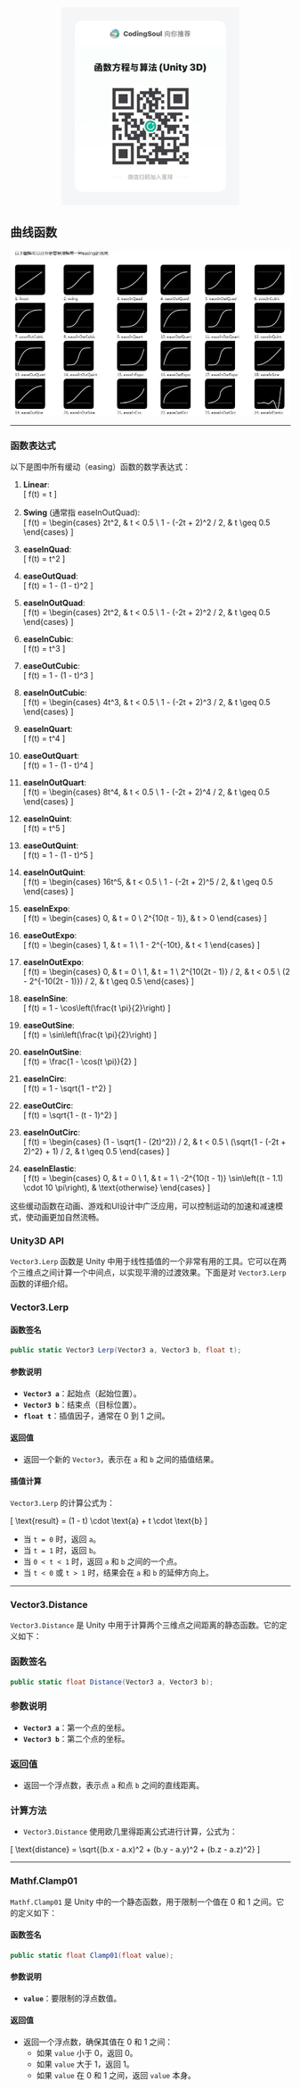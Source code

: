 <p align='center'>
   <img src='../xq_mmaf.jpg' width='320'>
</p>

## 曲线函数

![Curve Function](../images/curve-functions.jpg)

---

### 函数表达式

以下是图中所有缓动（easing）函数的数学表达式：

1. **Linear**:  
   \[
   f(t) = t
   \]

2. **Swing** (通常指 easeInOutQuad):  
   \[
   f(t) =
   \begin{cases} 
   2t^2, & t < 0.5 \\
   1 - (-2t + 2)^2 / 2, & t \geq 0.5
   \end{cases}
   \]

3. **easeInQuad**:  
   \[
   f(t) = t^2
   \]

4. **easeOutQuad**:  
   \[
   f(t) = 1 - (1 - t)^2
   \]

5. **easeInOutQuad**:  
   \[
   f(t) =
   \begin{cases} 
   2t^2, & t < 0.5 \\
   1 - (-2t + 2)^2 / 2, & t \geq 0.5
   \end{cases}
   \]

6. **easeInCubic**:  
   \[
   f(t) = t^3
   \]

7. **easeOutCubic**:  
   \[
   f(t) = 1 - (1 - t)^3
   \]

8. **easeInOutCubic**:  
   \[
   f(t) =
   \begin{cases} 
   4t^3, & t < 0.5 \\
   1 - (-2t + 2)^3 / 2, & t \geq 0.5
   \end{cases}
   \]

9. **easeInQuart**:  
   \[
   f(t) = t^4
   \]

10. **easeOutQuart**:  
   \[
   f(t) = 1 - (1 - t)^4
   \]

11. **easeInOutQuart**:  
   \[
   f(t) =
   \begin{cases} 
   8t^4, & t < 0.5 \\
   1 - (-2t + 2)^4 / 2, & t \geq 0.5
   \end{cases}
   \]

12. **easeInQuint**:  
   \[
   f(t) = t^5
   \]

13. **easeOutQuint**:  
   \[
   f(t) = 1 - (1 - t)^5
   \]

14. **easeInOutQuint**:  
   \[
   f(t) =
   \begin{cases} 
   16t^5, & t < 0.5 \\
   1 - (-2t + 2)^5 / 2, & t \geq 0.5
   \end{cases}
   \]

15. **easeInExpo**:  
   \[
   f(t) =
   \begin{cases} 
   0, & t = 0 \\
   2^{10(t - 1)}, & t > 0
   \end{cases}
   \]

16. **easeOutExpo**:  
   \[
   f(t) =
   \begin{cases} 
   1, & t = 1 \\
   1 - 2^{-10t}, & t < 1
   \end{cases}
   \]

17. **easeInOutExpo**:  
   \[
   f(t) =
   \begin{cases} 
   0, & t = 0 \\
   1, & t = 1 \\
   2^{10(2t - 1)} / 2, & t < 0.5 \\
   (2 - 2^{-10(2t - 1)}) / 2, & t \geq 0.5
   \end{cases}
   \]

18. **easeInSine**:  
   \[
   f(t) = 1 - \cos\left(\frac{t \pi}{2}\right)
   \]

19. **easeOutSine**:  
   \[
   f(t) = \sin\left(\frac{t \pi}{2}\right)
   \]

20. **easeInOutSine**:  
   \[
   f(t) = \frac{1 - \cos(t \pi)}{2}
   \]

21. **easeInCirc**:  
   \[
   f(t) = 1 - \sqrt{1 - t^2}
   \]

22. **easeOutCirc**:  
   \[
   f(t) = \sqrt{1 - (t - 1)^2}
   \]

23. **easeInOutCirc**:  
   \[
   f(t) =
   \begin{cases} 
   (1 - \sqrt{1 - (2t)^2}) / 2, & t < 0.5 \\
   (\sqrt{1 - (-2t + 2)^2} + 1) / 2, & t \geq 0.5
   \end{cases}
   \]

24. **easeInElastic**:  
   \[
   f(t) =
   \begin{cases} 
   0, & t = 0 \\
   1, & t = 1 \\
   -2^{10(t - 1)} \sin\left((t - 1.1) \cdot 10 \pi\right), & \text{otherwise}
   \end{cases}
   \]

这些缓动函数在动画、游戏和UI设计中广泛应用，可以控制运动的加速和减速模式，使动画更加自然流畅。

### Unity3D API

`Vector3.Lerp` 函数是 Unity 中用于线性插值的一个非常有用的工具。它可以在两个三维点之间计算一个中间点，以实现平滑的过渡效果。下面是对 `Vector3.Lerp` 函数的详细介绍。

### Vector3.Lerp

#### 函数签名

```csharp
public static Vector3 Lerp(Vector3 a, Vector3 b, float t);
```

#### 参数说明

- **`Vector3 a`**：起始点（起始位置）。
- **`Vector3 b`**：结束点（目标位置）。
- **`float t`**：插值因子，通常在 0 到 1 之间。

#### 返回值

- 返回一个新的 `Vector3`，表示在 `a` 和 `b` 之间的插值结果。

#### 插值计算

`Vector3.Lerp` 的计算公式为：

\[
\text{result} = (1 - t) \cdot \text{a} + t \cdot \text{b}
\]

- 当 `t = 0` 时，返回 `a`。
- 当 `t = 1` 时，返回 `b`。
- 当 `0 < t < 1` 时，返回 `a` 和 `b` 之间的一个点。
- 当 `t < 0` 或 `t > 1` 时，结果会在 `a` 和 `b` 的延伸方向上。

---

### Vector3.Distance

`Vector3.Distance` 是 Unity 中用于计算两个三维点之间距离的静态函数。它的定义如下：

### 函数签名

```csharp
public static float Distance(Vector3 a, Vector3 b);
```

### 参数说明

- **`Vector3 a`**：第一个点的坐标。
- **`Vector3 b`**：第二个点的坐标。

### 返回值

- 返回一个浮点数，表示点 `a` 和点 `b` 之间的直线距离。

### 计算方法

- `Vector3.Distance` 使用欧几里得距离公式进行计算，公式为：

\[
\text{distance} = \sqrt{(b.x - a.x)^2 + (b.y - a.y)^2 + (b.z - a.z)^2}
\]

---

### Mathf.Clamp01

`Mathf.Clamp01` 是 Unity 中的一个静态函数，用于限制一个值在 0 和 1 之间。它的定义如下：

#### 函数签名

```csharp
public static float Clamp01(float value);
```

#### 参数说明

- **`value`**：要限制的浮点数值。

#### 返回值

- 返回一个浮点数，确保其值在 0 和 1 之间：
  - 如果 `value` 小于 0，返回 0。
  - 如果 `value` 大于 1，返回 1。
  - 如果 `value` 在 0 和 1 之间，返回 `value` 本身。